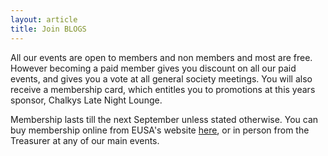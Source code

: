```yaml
---
layout: article
title: Join BLOGS
---
```


All our events are open to members and non members and most are free. However becoming a paid member gives you discount on all our paid events, and gives you a vote at all general society meetings. You will also receive a membership card, which entitles you to promotions at this years sponsor, Chalkys Late Night Lounge.

Membership lasts till the next September unless stated otherwise. You can buy membership online from EUSA's website [here](https://www.eusa.ed.ac.uk/societies/society/blogs/), or in person from the Treasurer at any of our main events.
